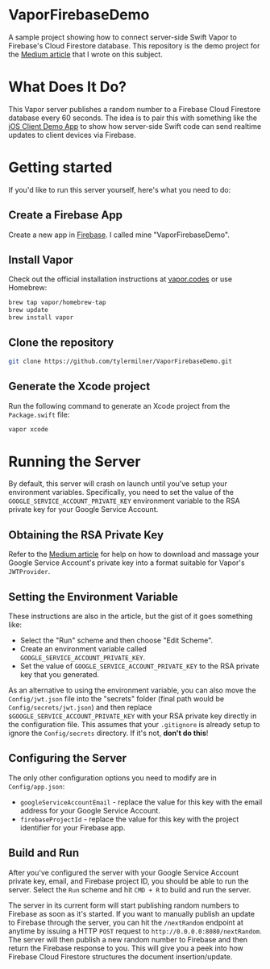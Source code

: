 # VaporFirebaseDemo
A sample project showing how to connect server-side Swift Vapor to Firebase's Cloud Firestore database. This repository is the demo project for the [Medium article](https://medium.com/rocket-fuel/getting-started-with-firebase-for-server-side-swift-93c11098702a) that I wrote on this subject.

# What Does It Do?
This Vapor server publishes a random number to a Firebase Cloud Firestore database every 60 seconds. The idea is to pair this with something like the [iOS Client Demo App](https://github.com/tylermilner/VaporFirebaseDemo-ClientApp) to show how server-side Swift code can send realtime updates to client devices via Firebase.

# Getting started
If you'd like to run this server yourself, here's what you need to do:
## Create a Firebase App
Create a new app in [Firebase](https://firebase.google.com/). I called mine "VaporFirebaseDemo".

## Install Vapor
Check out the official installation instructions at [vapor.codes](https://vapor.codes) or use Homebrew:
```bash
brew tap vapor/homebrew-tap
brew update
brew install vapor
```

## Clone the repository
```bash
git clone https://github.com/tylermilner/VaporFirebaseDemo.git
```

## Generate the Xcode project
Run the following command to generate an Xcode project from the `Package.swift` file:
```bash
vapor xcode
```

# Running the Server
By default, this server will crash on launch until you've setup your environment variables. Specifically, you need to set the value of the `GOOGLE_SERVICE_ACCOUNT_PRIVATE_KEY` environment variable to the RSA private key for your Google Service Account.

## Obtaining the RSA Private Key
Refer to the [Medium article](https://medium.com/rocket-fuel/getting-started-with-firebase-for-server-side-swift-93c11098702a) for help on how to download and massage your Google Service Account's private key into a format suitable for Vapor's `JWTProvider`.

## Setting the Environment Variable
These instructions are also in the article, but the gist of it goes something like:
* Select the "Run" scheme and then choose "Edit Scheme".
* Create an environment variable called `GOOGLE_SERVICE_ACCOUNT_PRIVATE_KEY`.
* Set the value of `GOOGLE_SERVICE_ACCOUNT_PRIVATE_KEY` to the RSA private key that you generated.

As an alternative to using the environment variable, you can also move the `Config/jwt.json` file into the "secrets" folder (final path would be `Config/secrets/jwt.json`) and then replace `$GOOGLE_SERVICE_ACCOUNT_PRIVATE_KEY` with your RSA private key directly in the configuration file. This assumes that your `.gitignore` is already setup to ignore the `Config/secrets` directory. If it's not, **don't do this**!

## Configuring the Server
The only other configuration options you need to modify are in `Config/app.json`:
* `googleServiceAccountEmail` - replace the value for this key with the email address for your Google Service Account.
* `firebaseProjectId` - replace the value for this key with the project identifier for your Firebase app.

## Build and Run
After you've configured the server with your Google Service Account private key, email, and Firebase project ID, you should be able to run the server. Select the `Run` scheme and hit `CMD + R` to build and run the server.

The server in its current form will start publishing random numbers to Firebase as soon as it's started. If you want to manually publish an update to Firebase through the server, you can hit the `/nextRandom` endpoint at anytime by issuing a HTTP `POST` request to `http://0.0.0.0:8080/nextRandom`. The server will then publish a new random number to Firebase and then return the Firebase response to you. This will give you a peek into how Firebase Cloud Firestore structures the document insertion/update.

